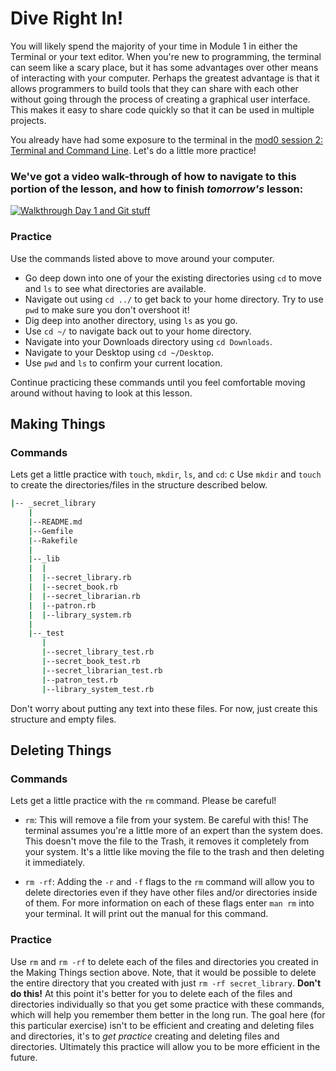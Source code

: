 # Dive Right In!

You will likely spend the majority of your time in Module 1 in either the Terminal or your text editor. When you're new to programming, the terminal can seem like a scary place, but it has some advantages over other means of interacting with your computer. Perhaps the greatest advantage is that it allows programmers to build tools that they can share with each other without going through the process of creating a graphical user interface. This makes it easy to share code quickly so that it can be used in multiple projects.

You already have had some exposure to the terminal in the [mod0 session 2: Terminal and Command Line](http://mod0.turing.io/session2/#terminal-and-command-line). Let's do a little more practice!

### We've got a video walk-through of how to navigate to this portion of the lesson, and how to finish _tomorrow's_ lesson:

[![Walkthrough Day 1 and Git stuff](/images/backend-prework-day-one-thumb.jpg)](https://youtu.be/HYAzk6L63ek "Video Walkthrough for Day 1 & Git Stuff")

### Practice

Use the commands listed above to move around your computer.

- Go deep down into one of your the existing directories using `cd` to move and `ls` to see what directories are available.
- Navigate out using `cd ../` to get back to your home directory. Try to use `pwd` to make sure you don't overshoot it!
- Dig deep into another directory, using `ls` as you go.
- Use `cd ~/` to navigate back out to your home directory.
- Navigate into your Downloads directory using `cd Downloads`.
- Navigate to your Desktop using `cd ~/Desktop`.
- Use `pwd` and `ls` to confirm your current location.

Continue practicing these commands until you feel comfortable moving around without having to look at this lesson.

## Making Things

### Commands

Lets get a little practice with `touch`, `mkdir`, `ls`, and `cd`:
c
Use `mkdir` and `touch` to create the directories/files in the structure described below.

```sh
|-- _secret_library
    |
    |--README.md
    |--Gemfile
    |--Rakefile
    |
    |--_lib
    |  |
    |  |--secret_library.rb
    |  |--secret_book.rb
    |  |--secret_librarian.rb
    |  |--patron.rb
    |  |--library_system.rb
    |
    |--_test
       |
       |--secret_library_test.rb
       |--secret_book_test.rb
       |--secret_librarian_test.rb
       |--patron_test.rb
       |--library_system_test.rb
```

Don't worry about putting any text into these files. For now, just create this structure and empty files.

## Deleting Things

### Commands

Lets get a little practice with the `rm` command. Please be careful!

- `rm`: This will remove a file from your system. Be careful with this! The terminal assumes you're a little more of an expert than the system does. This doesn't move the file to the Trash, it removes it completely from your system. It's a little like moving the file to the trash and then deleting it immediately.

- `rm -rf`: Adding the `-r` and `-f` flags to the `rm` command will allow you to delete directories even if they have other files and/or directories inside of them. For more information on each of these flags enter `man rm` into your terminal. It will print out the manual for this command.

### Practice

Use `rm` and `rm -rf` to delete each of the files and directories you created in the Making Things section above. Note, that it would be possible to delete the entire directory that you created with just `rm -rf secret_library`. **Don't do this!** At this point it's better for you to delete each of the files and directories individually so that you get some practice with these commands, which will help you remember them better in the long run. The goal here (for this particular exercise) isn't to be efficient and creating and deleting files and directories, it's to _get practice_ creating and deleting files and directories. Ultimately this practice will allow you to be more efficient in the future.
